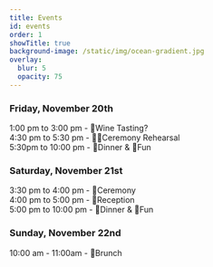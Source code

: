 ```yaml
---
title: Events
id: events
order: 1
showTitle: true
background-image: /static/img/ocean-gradient.jpg
overlay:
  blur: 5
  opacity: 75
---
```

### **Friday, November 20th**

1:00 pm to 3:00 pm - 🚂Wine Tasting?\
4:30 pm to 5:30 pm - 🧑‍🎓Ceremony Rehearsal\
5:30pm to 10:00 pm - 🌮Dinner & 🕺Fun

### **Saturday, November 21st**

3:30 pm to 4:00 pm - 💍Ceremony\
4:00 pm to 5:00 pm - 🎊Reception\
5:00 pm to 10:00 pm - 🍕Dinner & 💃Fun

### **Sunday, November 22nd**

10:00 am - 11:00am - 🥂Brunch
